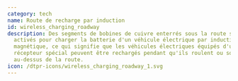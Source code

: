 ```yaml
---
category: tech
name: Route de recharge par induction
id: wireless_charging_roadway
description: Des segments de bobines de cuivre enterrés sous la route sont
  activés pour charger la batterie d'un véhicule électrique par induction
  magnétique, ce qui signifie que les véhicules électriques équipés d'un
  récepteur spécial peuvent être rechargés pendant qu'ils roulent ou sont garés
  au-dessus de la route.
icon: /dtpr-icons/wireless_charging_roadway_1.svg
---
```

